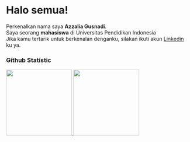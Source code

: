 # Halo semua! 

Perkenalkan nama saya **Azzalia Gusnadi**.<br>
Saya seorang **mahasiswa** di Universitas Pendidikan Indonesia<br>
Jika kamu tertarik untuk berkenalan denganku, silakan ikuti akun [Linkedin](https://www.linkedin.com/in/azzalia-gusnadi-327861251) ku ya.

### Github Statistic
<p align="left">
<a href="https://github.com/penuliscode">
  <img height="180em" src="https://github-readme-stats-eight-theta.vercel.app/api?username=penuliscode&show_icons=true&theme=algolia&include_all_commits=true&count_private=true"/>
  <img height="180em" src="https://github-readme-stats-eight-theta.vercel.app/api/top-langs/?username=penuliscode&layout=compact&layout=compact&theme=algolia"/>
</a>
</p>
